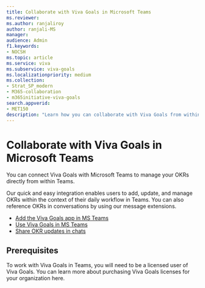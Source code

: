 ```yaml
---
title: Collaborate with Viva Goals in Microsoft Teams
ms.reviewer: 
ms.author: ranjaliroy
author: ranjali-MS
manager: 
audience: Admin
f1.keywords:
- NOCSH
ms.topic: article
ms.service: viva
ms.subservice: viva-goals
ms.localizationpriority: medium
ms.collection:  
- Strat_SP_modern
- M365-collaboration
- m365initiative-viva-goals  
search.appverid:
- MET150
description: "Learn how you can collaborate with Viva Goals from within Microsoft Teams"
---
```


# Collaborate with Viva Goals in Microsoft Teams

You can connect Viva Goals with Microsoft Teams to manage your OKRs directly from within Teams.

Our quick and easy integration enables users to add, update, and manage OKRs within the context of their daily workflow in Teams. You can also reference OKRs in conversations by using our message extensions.

- <a href="https://docs.microsoft.com/viva/goals/configure-ms-teams-integration">Add the Viva Goals app in MS Teams</a>
- <a href="https://docs.microsoft.com/viva/goals/use-ms-teams-integration">Use Viva Goals in MS Teams</a>
- <a href="https://docs.microsoft.com/viva/goals/ms-teams-messaging-integration">Share OKR updates in chats</a>

## Prerequisites

To work with Viva Goals in Teams, you will need to be a licensed user of Viva Goals. You can learn more about purchasing Viva Goals licenses for your organization here.

